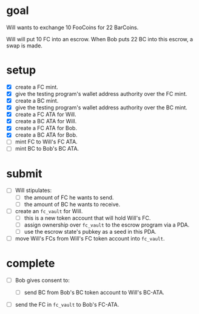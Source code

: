 # goal

Will wants to exchange 10 FooCoins for 22 BarCoins.

Will will put 10 FC into an escrow. When Bob puts 22 BC into this escrow, a swap is made.

# setup

- [x] create a FC mint.
- [x] give the testing program's wallet address authority over the FC mint.
- [x] create a BC mint.
- [x] give the testing program's wallet address authority over the BC mint.
- [x] create a FC ATA for Will.
- [x] create a BC ATA for Will.
- [x] create a FC ATA for Bob.
- [x] create a BC ATA for Bob.
- [ ] mint FC to Will's FC ATA.
- [ ] mint BC to Bob's BC ATA.

# submit

- [ ] Will stipulates:
    - [ ] the amount of FC he wants to send.
    - [ ] the amount of BC he wants to receive.
- [ ] create an `fc_vault` for Will.
    - [ ] this is a new token account that will hold Will's FC.
    - [ ] assign ownership over `fc_vault` to the escrow program via a PDA.
    - [ ] use the escrow state's pubkey as a seed in this PDA.
- [ ] move Will's FCs from Will's FC token account into `fc_vault`.

# complete

- [ ] Bob gives consent to:
    - [ ] send BC from Bob's BC token account to Will's BC-ATA.
- [ ] send the FC in `fc_vault` to Bob's FC-ATA.

